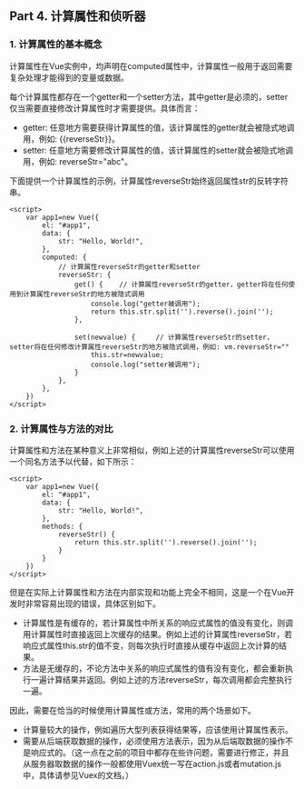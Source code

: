 ## Part 4. 计算属性和侦听器

### 1. 计算属性的基本概念
计算属性在Vue实例中，均声明在computed属性中，计算属性一般用于返回需要复杂处理才能得到的变量或数据。

每个计算属性都存在一个getter和一个setter方法，其中getter是必须的，setter仅当需要直接修改计算属性时才需要提供。具体而言：
+ getter: 任意地方需要获得计算属性的值，该计算属性的getter就会被隐式地调用，例如: {{reverseStr}}。
+ setter: 任意地方需要修改计算属性的值，该计算属性的setter就会被隐式地调用，例如: reverseStr="abc"。

下面提供一个计算属性的示例，计算属性reverseStr始终返回属性str的反转字符串。

```
<script>
    var app1=new Vue({
        el: "#app1",
        data: {
            str: "Hello, World!",
        },
        computed: {
            // 计算属性reverseStr的getter和setter
            reverseStr: {
                get() {    // 计算属性reverseStr的getter，getter将在任何使用到计算属性reverseStr的地方被隐式调用
                    console.log("getter被调用");
                    return this.str.split('').reverse().join('');
                },

                set(newvalue) {     // 计算属性reverseStr的setter，setter将在任何修改计算属性reverseStr的地方被隐式调用，例如: vm.reverseStr=""
                    this.str=newvalue;
                    console.log("setter被调用");
                }
            },
        },
    })
</script>
```

### 2. 计算属性与方法的对比
计算属性和方法在某种意义上非常相似，例如上述的计算属性reverseStr可以使用一个同名方法予以代替，如下所示：
```
<script>
    var app1=new Vue({
        el: "#app1",
        data: {
            str: "Hello, World!",
        },
        methods: {
            reverseStr() {
                return this.str.split('').reverse().join('');
            }
        }
    })
</script>
```

但是在实际上计算属性和方法在内部实现和功能上完全不相同，这是一个在Vue开发时非常容易出现的错误，具体区别如下。
+ 计算属性是有缓存的，若计算属性中所关系的响应式属性的值没有变化，则调用计算属性时直接返回上次缓存的结果。例如上述的计算属性reverseStr，若响应式属性this.str的值不变，则每次执行时直接从缓存中返回上次计算的结果。
+ 方法是无缓存的，不论方法中关系的响应式属性的值有没有变化，都会重新执行一遍计算结果并返回。例如上述的方法reverseStr，每次调用都会完整执行一遍。

因此，需要在恰当的时候使用计算属性或方法，常用的两个场景如下。

+ 计算量较大的操作，例如遍历大型列表获得结果等，应该使用计算属性表示。
+ 需要从后端获取数据的操作，必须使用方法表示，因为从后端取数据的操作不是响应式的。（这一点在之前的项目中都存在些许问题，需要进行修正，并且从服务器取数据的操作一般都使用Vuex统一写在action.js或者mutation.js中，具体请参见Vuex的文档。）
